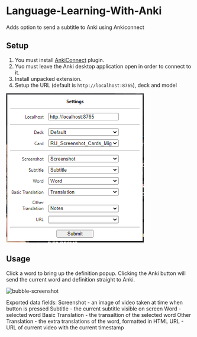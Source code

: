 # Language-Learning-With-Anki

Adds option to send a subtitle to Anki using Ankiconnect

## Setup

1) You must install [AnkiConnect](https://ankiweb.net/shared/info/2055492159) plugin.
2) Yuo must leave the Anki desktop application open in order to connect to it.
3) Install unpacked extension.
4) Setup the URL (default is `http://localhost:8765`), deck and model

![options-screenshot](https://raw.githubusercontent.com/ClearlyKyle/Language-Learning-With-Anki/master/settings.PNG)

## Usage

Click a word to bring up the definition popup. 
Clicking the Anki button will send the current word and definition straight to Anki. 

![bubble-screenshot](https://raw.github.com/clearlykyle/Language-Learning-With-Anki/master/popup.png)

Exported data fields:
	Screenshot - an image of video taken at time when button is pressed
	Subtitle - the current subtitle visible on screen
	Word - selected word 
	Basic Translation - the transaltion of the selected word
	Other Translation - the extra translations of the word, formatted in HTML
	URL - URL of current video with the current timestamp
